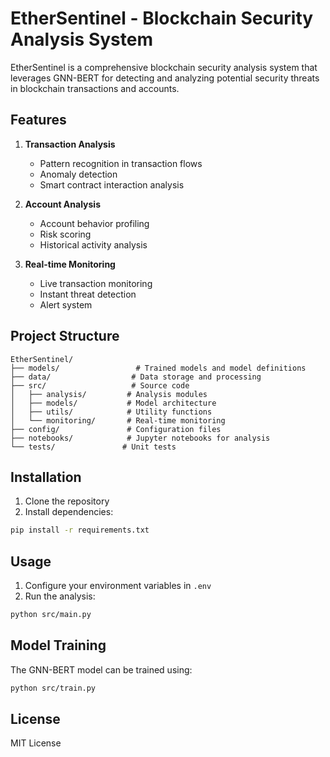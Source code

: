 # EtherSentinel - Blockchain Security Analysis System

EtherSentinel is a comprehensive blockchain security analysis system that leverages GNN-BERT for detecting and analyzing potential security threats in blockchain transactions and accounts.

## Features

1. **Transaction Analysis**
   - Pattern recognition in transaction flows
   - Anomaly detection
   - Smart contract interaction analysis

2. **Account Analysis**
   - Account behavior profiling
   - Risk scoring
   - Historical activity analysis

3. **Real-time Monitoring**
   - Live transaction monitoring
   - Instant threat detection
   - Alert system

## Project Structure

```
EtherSentinel/
├── models/                 # Trained models and model definitions
├── data/                  # Data storage and processing
├── src/                   # Source code
│   ├── analysis/         # Analysis modules
│   ├── models/           # Model architecture
│   ├── utils/            # Utility functions
│   └── monitoring/       # Real-time monitoring
├── config/               # Configuration files
├── notebooks/            # Jupyter notebooks for analysis
└── tests/               # Unit tests
```

## Installation

1. Clone the repository
2. Install dependencies:
```bash
pip install -r requirements.txt
```

## Usage

1. Configure your environment variables in `.env`
2. Run the analysis:
```bash
python src/main.py
```

## Model Training

The GNN-BERT model can be trained using:
```bash
python src/train.py
```

## License

MIT License 